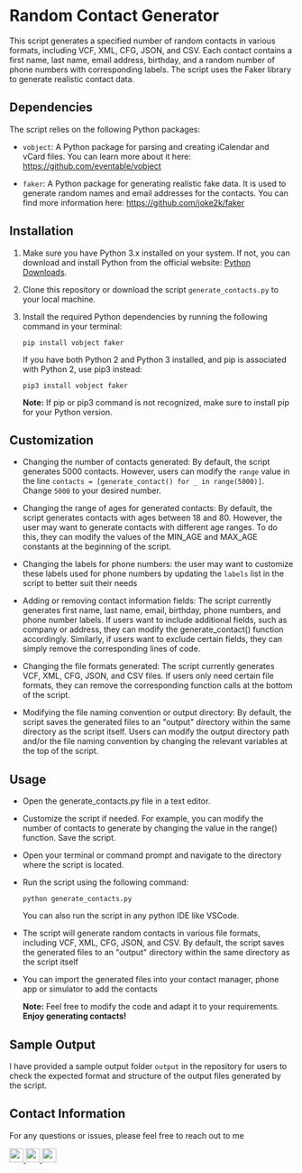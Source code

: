 # Random Contact Generator
This script generates a specified number of random contacts in various formats, including VCF, XML, CFG, JSON, and CSV. Each contact contains a first name, last name, email address, birthday, and a random number of phone numbers with corresponding labels. The script uses the Faker library to generate realistic contact data.

## Dependencies

The script relies on the following Python packages:

- `vobject`: A Python package for parsing and creating iCalendar and vCard files. You can learn more about it here: https://github.com/eventable/vobject

- `faker`: A Python package for generating realistic fake data. It is used to generate random names and email addresses for the contacts. You can find more information here: https://github.com/joke2k/faker

## Installation
1. Make sure you have Python 3.x installed on your system. If not, you can download and install Python from the official website: [Python Downloads](https://www.python.org/downloads/).

2. Clone this repository or download the script `generate_contacts.py` to your local machine.

3. Install the required Python dependencies by running the following command in your terminal:

   ```shell
   pip install vobject faker
   ```
   If you have both Python 2 and Python 3 installed, and pip is associated with Python 2, use pip3 instead:

   ```shell
   pip3 install vobject faker 
   ```
 
   **Note:** If pip or pip3 command is not recognized, make sure to install pip for your Python version.
   
## Customization
- Changing the number of contacts generated: By default, the script generates 5000 contacts. However, users can modify the `range` value in the line `contacts = [generate_contact() for _ in range(5000)]`. Change `5000` to your desired number.

- Changing the range of ages for generated contacts: By default, the script generates contacts with ages between 18 and 80. However, the user may want to generate contacts with different age ranges. To do this, they can modify the values of the MIN_AGE and MAX_AGE constants at the beginning of the script.

-  Changing the labels for phone numbers: the user may want to customize these labels used for phone numbers by updating the `labels` list in the script to better suit their needs
-  Adding or removing contact information fields: The script currently generates first name, last name, email, birthday, phone numbers, and phone number labels. If users want to include additional fields, such as company or address, they can modify the generate_contact() function accordingly. Similarly, if users want to exclude certain fields, they can simply remove the corresponding lines of code.
-  Changing the file formats generated: The script currently generates VCF, XML, CFG, JSON, and CSV files. If users only need certain file formats, they can remove the corresponding function calls at the bottom of the script.
-  Modifying the file naming convention or output directory: By default, the script saves the generated files to an "output" directory within the same directory as the script itself. Users can modify the output directory path and/or the file naming convention by changing the relevant variables at the top of the script.

## Usage
- Open the generate_contacts.py file in a text editor.

- Customize the script if needed. For example, you can modify the number of contacts to generate by changing the value in the range() function. Save the script.

- Open your terminal or command prompt and navigate to the directory where the script is located.

- Run the script using the following command:
    ```shell
    python generate_contacts.py
   ``` 
   You can also run the script in any python IDE like VSCode.
- The script will generate random contacts in various file formats, including VCF, XML, CFG, JSON, and CSV. By default, the script saves the generated files to an "output" directory within the same directory as the script itself
- You can import the generated files into your contact manager, phone app or simulator to add the contacts

  **Note:**  Feel free to modify the code and adapt it to your requirements. **Enjoy generating contacts!**
  
## Sample Output
I have provided a sample output folder `output` in the repository for users to check the expected format and structure of the output files generated by the script.


## Contact Information
For any questions or issues, please feel free to reach out to me 
<p left="center">
  <a href="https://stackoverflow.com/users/12478068/rohejul-islam" target="blank">
  <img src="https://raw.githubusercontent.com/rahuldkjain/github-profile-readme-generator/master/src/images/icons/Social/stack-overflow.svg?&style=for-the-badge&logo=linkedin&logoColor=white" height=25>
</a> 
  
 
<a href="mailto:islamrohijulr@gmail.com">
  <img src="https://img.shields.io/badge/Gmail-D14836?style=for-the-badge&logo=gmail&logoColor=white" height=25>
</a>
  
  <a href="https://www.linkedin.com/in/rohejul-islam-666746186/" target="blank">
  <img src="https://img.shields.io/badge/linkedin-%230077B5.svg?&style=for-the-badge&logo=linkedin&logoColor=white" height=25>
</a> 
</p>

